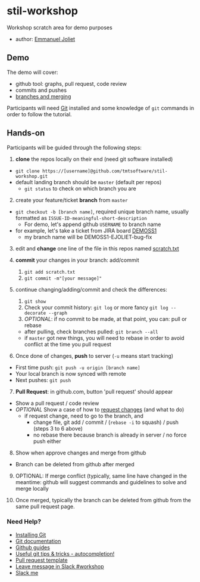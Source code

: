# stil-workshop
Workshop scratch area for demo purposes

* author: [Emmanuel Joliet](https://tmt-stil.slack.com/team/ejoliet)

## Demo

The demo will cover:

* github tool: graphs, pull request, code review
* commits and pushes
* [branches and merging](https://www.atlassian.com/git/tutorials/using-branches)

Participants will need [Git](https://git-scm.com/) installed and some knowledge of `git` commands in order to follow the tutorial.

## Hands-on

Participants will be guided through the following steps:

1. **clone** the repos locally on their end (need git software installed)
  * `git clone https://[username]@github.com/tmtsoftware/stil-workshop.git`   
  * default landing branch should be `master` (default per repos)
    * `git status` to check on which branch you are

2. create your feature/ticket **branch** from `master` 
  * `git checkout -b [branch name]`, required unique branch name, usually formatted as `ISSUE-ID-meaningful-short-description`
    * For demo, let's append github `USERNAME` to branch name
  * for example, let's take a  ticket from JIRA board [DEMOSS1](https://tmt-project.atlassian.net/secure/RapidBoard.jspa?rapidView=14&projectKey=DEMOSS1&view=planning&selectedIssue=DEMOSS1-15)
    * my branch name will be DEMOSS1-EJOLIET-bug-fix
3. edit and **change** one line of the file in this repos named [scratch.txt](scratch.txt)
4. **commit** your changes in your branch: add/commit
    1. `git add scratch.txt`
    2. `git commit -m"[your message]"`
5. continue changing/adding/commit and check the differences:
    1. `git show`
    2. Check your commit history: `git log` or more fancy `git log --decorate --graph`
    3. *OPTIONAL*: if no commit to be made, at that point, you can: pull or rebase
     * after pulling, check branches pulled: `git branch --all`
     * if `master` got new things, you will need to rebase in order to avoid conflict at the time you pull request

6. Once done of changes, **push** to server (`-u` means start tracking)
  * First time push: `git push -u origin [branch name]`
  * Your local branch is now synced with remote
  * Next pushes: `git push`

7. **Pull Request**: in github.com, button 'pull request' should appear
  * Show a pull request / code review
  * *OPTIONAL* Show a case of how to [request changes](https://help.github.com/articles/about-pull-request-reviews/)  (and what to do)
    * if request change, need to go to the branch, and
        * change file, git add / commit / (`rebase -i` to squash) / push (steps 3 to 6 above)
        * no rebase there because branch is already in server / no force push either

8. Show when approve changes and merge from github
  * Branch can be deleted from github after merged

9. OPTIONAL: If merge conflict (typically, same line have changed in the meantime: github will suggest commands and guidelines to solve and merge locally

10. Once merged, typically the branch can be deleted from github from the same pull request page.


### Need Help?

* [Installing Git](https://git-scm.com/book/en/v2/Getting-Started-Installing-Git)
* [Git documentation](https://git-scm.com/docs)
* [Github guides](https://guides.github.com)
* [Useful git tips & tricks - autocompletion!](https://git-scm.com/book/en/v1/Git-Basics-Tips-and-Tricks)
* [Pull request template](https://help.github.com/articles/creating-a-pull-request-template-for-your-repository/)
* [Leave message in Slack #workshop](https://tmt-stil.slack.com/messages/C4JV40FRD)
* [Slack me](https://tmt-stil.slack.com/messages/@ejoliet)
